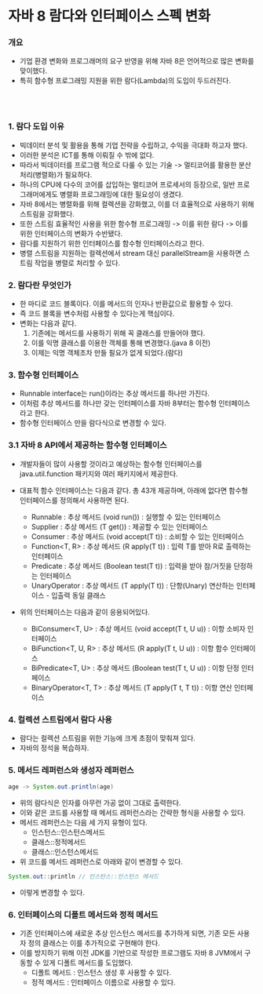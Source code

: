 # 자바 8 람다와 인터페이스 스펙 변화

### 개요
- 기업 환경 변화와 프로그래머의 요구 반영을 위해 자바 8은 언어적으로 많은 변화를 맞이했다.
- 특히 함수형 프로그래밍 지원을 위한 람다(Lambda)의 도입이 두드러진다.

<br><br>
### 1. 람다 도입 이유
- 빅데이터 분석 및 활용을 통해 기업 전략을 수립하고, 수익을 극대화 하고자 했다.
- 이러한 분석은 ICT를 통해 이뤄질 수 밖에 없다.
- 따라서 빅데이터를 프로그램 적으로 다룰 수 있는 기술 -> 멀티코어를 활용한 분산처리(병렬화)가 필요하다.
- 하나의 CPU에 다수의 코어를 삽입하는 멀티코어 프로세서의 등장으로, 일반 프로그래머에게도 병렬화 프로그래밍에 대한 필요성이 생겼다.
- 자바 8에서는 병렬화를 위해 컬렉션을 강화했고, 이를 더 효율적으로 사용하기 위해 스트림을 강화했다.
- 또한 스트림 효율적인 사용을 위한 함수형 프로그래밍 -> 이를 위한 람다 -> 이를 위한 인터페이스의 변화가 수반됐다.
- 람다를 지원하기 위한 인터페이스를 함수형 인터페이스라고 한다. 
- 병렬 스트림을 지원하는 컬렉션에서 stream 대신 parallelStream을 사용하면 스트림 작업을 병렬로 처리할 수 있다.


### 2. 람다란 무엇인가
- 한 마디로 코드 블록이다. 이를 메서드의 인자나 반환값으로 활용할 수 있다.
- 즉 코드 블록을 변수처럼 사용할 수 있다는게 핵심이다.
- 변화는 다음과 같다.
    1. 기존에는 메서드를 사용하기 위해 꼭 클래스를 만들어야 했다.
    2. 이를 익명 클래스를 이용한 객체를 통해 변경했다.(java 8 이전)
    3. 이제는 익명 객체조차 만들 필요가 없게 되었다.(람다)
    

### 3. 함수형 인터페이스
- Runnable interface는 run()이라는 추상 메서드를 하나만 가진다. 
- 이처럼 추상 메서드를 하나만 갖는 인터페이스를 자바 8부터는 함수형 인터페이스라고 한다.
- 함수형 인터페이스 만을 람다식으로 변경할 수 있다.


### 3.1 자바 8 API에서 제공하는 함수형 인터페이스
- 개발자들이 많이 사용할 것이라고 예상하는 함수형 인터페이스를 java.util.function 패키지와 여러 패키지에서 제공한다.
- 대표적 함수 인터페이스는 다음과 같다. 총 43개 제공하며, 아래에 없다면 함수형 인터페이스를 정의해서 사용하면 된다.
    - Runnable : 추상 메서드 (void run()) : 실행할 수 있는 인터페이스
    - Supplier<T> : 추상 메서드 (T get()) : 제공할 수 있는 인터페이스
    - Consumer<T> : 추상 메서드 (void accept(T t)) : 소비할 수 있는 인터페이스
    - Function<T, R> : 추상 메서드 (R apply(T t)) : 입력 T를 받아 R로 출력하는 인터페이스
    - Predicate<T> : 추상 메서드 (Boolean test(T t)) : 입력을 받아 참/거짓을 단정하는 인터페이스
    - UnaryOperator<T> : 추상 메서드 (T apply(T t)) : 단항(Unary) 연산하는 인터페이스 - 입출력 동일 클래스

- 위의 인터페이스는 다음과 같이 응용되어있다.      
    - BiConsumer<T, U> : 추상 메서드 (void accept(T t, U u)) : 이항 소비자 인터페이스
    - BiFunction<T, U, R> : 추상 메서드 (R apply(T t, U u)) : 이항 함수 인터페이스
    - BiPredicate<T, U> : 추상 메서드 (Boolean test(T t, U u)) : 이항 단정 인터페이스
    - BinaryOperator<T, T> : 추상 메서드 (T apply(T t, T t)) : 이항 연산 인터페이스
    

### 4. 컬렉션 스트림에서 람다 사용
- 람다는 컬렉션 스트림을 위한 기능에 크게 초점이 맞춰져 있다.
- 자바의 정석을 복습하자.


### 5. 메서드 레퍼런스와 생성자 레퍼런스

```java
age -> System.out.println(age)
```
- 위의 람다식은 인자를 아무런 가공 없이 그대로 출력한다. 
- 이와 같은 코드를 사용할 때 메서드 레퍼런스라는 간략한 형식을 사용할 수 있다.
- 메서드 레퍼런스는 다음 세 가지 유형이 있다.
    - 인스턴스::인스턴스메서드
    - 클래스::정적메서드
    - 클래스::인스턴스메서드
- 위 코드를 메서드 레퍼런스로 아래와 같이 변경할 수 있다.

```java
System.out::println // 인스턴스::인스턴스 메서드
```
- 이렇게 변경할 수 있다.


### 6. 인터페이스의 디폴트 메서드와 정적 메서드
- 기존 인터페이스에 새로운 추상 인스턴스 메서드를 추가하게 되면, 기존 모든 사용자 정의 클래스는 이를 추가적으로 구현해야 한다.
- 이를 방지하기 위해 이전 JDK를 기반으로 작성한 프로그램도 자바 8 JVM에서 구동할 수 있게 디폴트 메서드를 도입했다.
    - 디폴트 메서드 : 인스턴스 생성 후 사용할 수 있다.
    - 정적 메서드 : 인터페이스 이름으로 사용할 수 있다.
    


